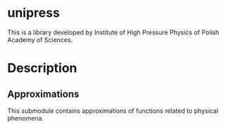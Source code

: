 # unipress
This is a library developed by Institute of High Pressure Physics of Polish Academy of Sciences.

# Description

## Approximations

This submodule contains approximations of functions related to physical phenomena.

